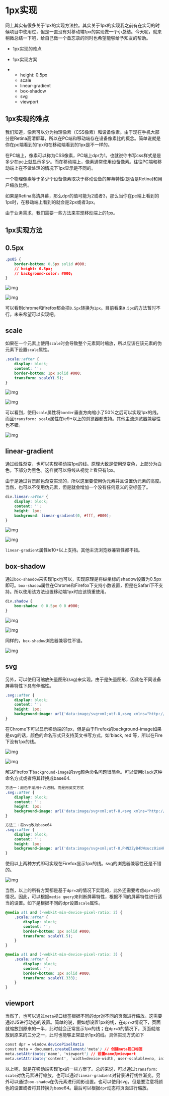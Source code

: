 # 1px实现

网上其实有很多关于1px的实现方法拉。其实关于1px的实现我之前有在实习的时候项目中使用过，但是一直没有对移动端1px的实现做一个小总结。今天呢，就来稍微总结一下吧，给自己做一个备忘录的同时也希望能够给予知友的帮助。

- 1px实现的难点

- 1px实现方案

- - height: 0.5px
  - scale
  - linear-gradient
  - box-shadow
  - svg
  - viewport

## **1px实现的难点**

我们知道，像素可以分为物理像素（CSS像素）和设备像素。由于现在手机大部分是Retina高清屏幕，所以在PC端和移动端存在设备像素比的概念。简单说就是你在pc端看到的1px和在移动端看到的1px是不一样的。

在PC端上，像素可以称为CSS像素，PC端上dpr为1。也就说你书写css样式是是多少在pc上就显示多少。而在移动端上，像素通常使用设备像素。往往PC端和移动端上在不做处理的情况下1px显示是不同的。

一个物理像素等于多少个设备像素取决于移动设备的屏幕特性(是否是Retina)和用户缩放比例。

如果是Retina高清屏幕，那么dpr的值可能为2或者3，那么当你在pc端上看到的1px时，在移动端上看到的就会是2px或者3px。

由于业务需求，我们需要一些方法来实现移动端上的1px。

## **1px实现方法**

## **0.5px**

```css
.px05 {
    border-bottom: 0.5px solid #000;
    // height: 0.5px;
    // background-color: #000;
}
```

![img](https://pic4.zhimg.com/80/v2-3a1f04c2d086de03d7c30693eaac6d27_720w.jpg)

![img](https://pic3.zhimg.com/80/v2-f9bb9393f56686bb39b6e818f0c4c1ea_720w.jpg)

可以看到chrome和firefox都会把`0.5px`转换为`1px`。目前看来`0.5px`的方法暂时不行。未来希望可以实现吧。

## **scale**

如果在一个元素上使用`scale`时会导致整个元素同时缩放，所以应该在该元素的伪元素下设置`scale`属性。

```css
.scale::after {
    display: block;
    content: '';
    border-bottom: 1px solid #000;
    transform: scaleY(.5);
}
```

![img](https://pic4.zhimg.com/80/v2-b50905e383b0f2f6073643613141998b_720w.jpg)

![img](https://pic2.zhimg.com/80/v2-eb0659865d70a15ba7303e80a19b0f59_720w.jpg)

可以看到，使用`scale`属性将`border`垂直方向缩小了50%之后可以实现1px的线。而且`transform: scale`属性在ie9+以上的浏览器都支持。其他主流浏览器兼容性也不错。

![img](https://pic3.zhimg.com/80/v2-2352f8dda84c920eb6e64feb16b9bb12_720w.jpg)

## **linear-gradient**

通过线性渐变，也可以实现移动端1px的线。原理大致是使用渐变色，上部分为白色，下部分为黑色。这样就可以将线从视觉上看只有1px。

由于是通过背景颜色渐变实现的，所以这里要使用伪元素并且设置伪元素的高度。 当然，也可以不使用伪元素，但是就会增加一个没有任何意义的空标签了。

```css
div.linear::after {
    display: block;
    content: '';
    height: 1px;
    background: linear-gradient(0, #fff, #000);
}
```

![img](https://pic1.zhimg.com/80/v2-e685654f25f986d96104a861bc0903b8_720w.jpg)

![img](https://pic3.zhimg.com/80/v2-9979c18f364a2a71298a6eb1ce2f1b2e_720w.jpg)

`linear-gradient`属性ie10+以上支持。其他主流浏览器兼容性都不错。

## **box-shadow**

通过`box-shaodow`来实现1px也可以，实现原理是将纵坐标的shadow设置为0.5px即可。`box-shadow`属性在Chrome和Firefox下支持小数设置，但是在Safari下不支持。所以使用该方法设置移动端1px时应该慎重使用。

```css
div.shadow {
    box-shadow: 0 0.5px 0 0 #000;
}
```

![img](https://pic2.zhimg.com/80/v2-9256ba928828dec5a635b8c7b338c511_720w.jpg)

![img](https://pic3.zhimg.com/80/v2-b7dc722a1ba090303cbddc20ab9ded4e_720w.jpg)

同样的，`box-shadow`浏览器兼容性不错。

![img](https://pic1.zhimg.com/80/v2-31a9967479882c7ba68472f20e390254_720w.jpg)

## **svg**

另外，可以使用可缩放矢量图形(svg)来实现。由于是矢量图形，因此在不同设备屏幕特性下具有伸缩性。

```css
.svg::after {
    display: block;
    content: '';
    height: 1px;
    background-image: url('data:image/svg+xml;utf-8,<svg xmlns="http://www.w3.org/2000/svg" width="100%" height="1px"><line x1="0" y1="0" x2="100%" y2="0" stroke="#000"></line></svg>');
}
```

在Chrome下可以显示移动端的1px，但是由于Firefox的background-image如果是svg的话，颜色的命名形式只支持英文书写方式，如'black, red'等，所以在Fire下没有1px的线。

![img](https://pic3.zhimg.com/80/v2-4cba73fab267ff650def98f3698fa146_720w.jpg)

![img](https://pic3.zhimg.com/80/v2-d2b005977979afcd00a4307c25702d7a_720w.jpg)

解决Firefox下`background-image`的svg颜色命名问题很简单。可以使用`black`这种命名方式或者将其转换成base64.

```css
方法一：颜色不采用十六进制，而是用英文方式
.svg::after {
    display: block;
    content: '';
    height: 1px;
    background-image: url('data:image/svg+xml;utf-8,<svg xmlns="http://www.w3.org/2000/svg" width="100%" height="1px"><line x1="0" y1="0" x2="100%" y2="0" stroke="black"></line></svg>');
}

方法二：将svg改为base64
.svg::after {
    display: block;
    content: '';
    height: 1px;
    background-image: url('data:image/svg+xml;utf-8,PHN2ZyB4bWxucz0iaHR0cDovL3d3dy53My5vcmcvMjAwMC9zdmciIHdpZHRoPSIxMDAlIiBoZWlnaHQ9IjFweCI+PGxpbmUgeDE9IjAiIHkxPSIwIiB4Mj0iMTAwJSIgeTI9IjAiIHN0cm9rZT0iYmxhY2siPjwvbGluZT48L3N2Zz4=');
}
```

使用以上两种方式即可实现在Firefox显示1px的线。svg的浏览器兼容性还是不错的。

![img](https://pic1.zhimg.com/80/v2-f83ced0f67820e5fea00d8a6f61f90c4_720w.jpg)

当然，以上的所有方案都是基于`dpr=2`的情况下实现的，此外还需要考虑`dpr=3`的情况。因此，可以根据`media query`来判断屏幕特性，根据不同的屏幕特性进行适当的设置。如下是根据不同的dpr设置`scale`属性。

```css
@media all and (-webkit-min-device-pixel-ratio: 2) {
    .scale::after {
        display: block;
        content: '';
        border-bottom: 1px solid #000;
        transform: scaleY(.5);
    }
}

@media all and (-webkit-min-device-pixel-ratio: 3) {
    .scale::after {
        display: block;
        content: '';
        border-bottom: 1px solid #000;
        transform: scaleY(.333);
    }
}
```

## **viewport**

当然了，也可以通过`meta`视口标签根据不同的dpr对不同的页面进行缩放。这需要通过JS进行动态的设置。简单的说，假如想设置1px的线，在`dpr=2`情况下，页面就缩放到原来的一半，此时就会正常显示1px的线；在`dpr=3`的情况下，页面就缩放到原来的三分之一，此时也能够正常显示1px的线。具体实现方式如下

```css
const dpr = window.devicePixelRatio
const meta = document.createElement('meta') // 创建meta视口标签
meta.setAttribute('name', 'viewport') // 设置name为viewport
meta.setAttribute('content', `width=device-width, user-scalable=no, initial-scale=${1/dpr}, maximum-scale=${1/dpr}, minimum-scale=${1/dpr}`) // 动态初始缩放、最大缩放、最小缩放比例
```



以上呢，就是在移动端实现1px的一些方案了。总的来说，可以通过`transform: scale`对伪元素进行缩放，也可以通过`linear-gradient`对背景进行线性渐变。另外可以通过`box-shadow`在伪元素进行阴影设置。也可以使用svg，但是要注意将颜色的设置或者将其转换为base64。最后可以根据`dpr`动态将页面进行缩放。